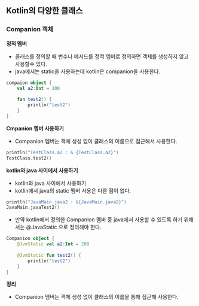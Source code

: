 ## Kotlin의 다양한 클래스

### Companion 객체

**정적 멤버**
- 클래스를 정의할 때 변수나 메서드를 정적 멤버로 정의하면 객체를 생성하지 않고 사용할수 있다.
- java에서는 static을 사용하는데 kotlin은 companion을 사용한다.

```kotlin
compaion object {
    val a2:Int = 200
    
    fun test2() {
        println("test2")
    }
}
```

**Cmpanion 멤버 사용하기**
- Companion 멤버는 객체 생성 없이 클래스의 이름으로 접근해서 사용한다.
```kotlin
println("TestClass.a2 : & {TestClass.a2}")
TestClass.test2()
```

**kotlin와 java 사이에서 사용하기**
- kotlin와 java 사이에서 사용하기
- kotlin에서 java의 static 멤버 사용은 다른 점이 없다.
```kotlin
println("JavaMain.java2 : &{JavaMain.java2}")
JavaMain.javaTest2()
```
- 만약 kotlin에서 정의한 Companion 멤버 중 java에서 사용할 수 있도록 하기 위해서는 @JavaStatic 으로 정의해야 한다.
```kotlin
Companion object {
    @JvmStatic val a2:Int = 200
    
    @JvmStatic fun test2() {
        println("test2")
    }
}
```

**정리**
- Companion 멤버는 객체 생성 없이 클래스의 이름을 통해 접근해 사용한다.

